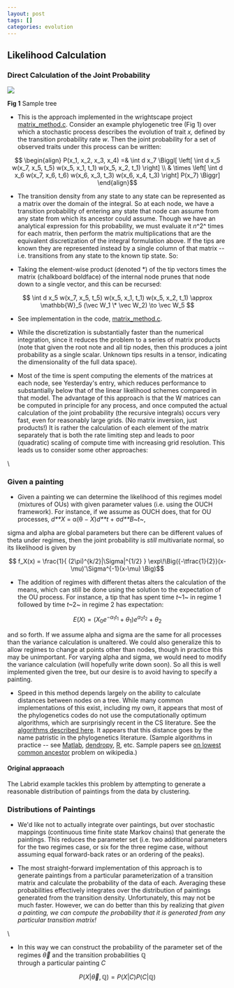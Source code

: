 ```yaml
---
layout: post
tags: []
categories: evolution
---
```






 





Likelihood Calculation
----------------------

### Direct Calculation of the Joint Probability

![](http://openwetware.org/images/thumb/d/d9/Sampletree.png/180px-Sampletree.png)


**Fig 1** Sample tree

-   This is the approach implemented in the wrightscape project
    [matrix\_method.c](http://github.com/cboettig/wrightscape/blob/master/src/matrix_method.c "http://github.com/cboettig/wrightscape/blob/master/src/matrix_method.c").
    Consider an example phylogenetic tree (Fig 1) over which a
    stochastic process describes the evolution of trait *x,* defined by
    the transition probability rate *w*. Then the joint probability for
    a set of observed traits under this process can be written:

$$ \begin{align} P(x_1, x_2, x_3, x_4) =& \int d x_7 \Biggl[
\left[ \int d x_5 w(x_7, x_5, t_5) w(x_5, x_1, t_1) w(x_5,
x_2, t_1) \right] \\ & \times \left[ \int d x_6 w(x_7, x_6,
t_6) w(x_6, x_3, t_3) w(x_6, x_4, t_3) \right] P(x_7) \Biggr]
\end{align}$$

-   The transition density from any state to any state can be
    represented as a matrix over the domain of the integral. So at each
    node, we have a transition probability of entering any state that
    node can assume from any state from which its ancestor could assume.
    Though we have an analytical expression for this probability, we
    must evaluate it *n*^2^ times for each matrix, then perform the
    matrix multiplications that are the equivalent discretization of the
    integral formulation above. If the tips are known they are
    represented instead by a single column of that matrix -- i.e.
    transitions from any state to the known tip state. So:

-   Taking the element-wise product (denoted \*) of the tip vectors
    times the matrix (chalkboard boldface) of the internal node prunes
    that node down to a single vector, and this can be recursed:

$$ \int d x_5 w(x_7, x_5, t_5) w(x_5, x_1, t_1) w(x_5, x_2,
t_1) \approx \mathbb{W}_5 (\vec W_1 \* \vec W_2) \to \vec W_5
$$
-   See implementation in the code,
    [matrix\_method.c](http://github.com/cboettig/wrightscape/blob/master/src/matrix_method.c "http://github.com/cboettig/wrightscape/blob/master/src/matrix_method.c").

-   While the discretization is substantially faster than the numerical
    integration, since it reduces the problem to a series of matrix
    products (note that given the root note and all tip nodes, then this
    produces a joint probability as a single scalar. Unknown tips
    results in a tensor, indicating the dimensionality of the full data
    space).

-   Most of the time is spent computing the elements of the matrices at
    each node, see Yesterday's entry, which reduces performance to
    substantially below that of the linear likelihood schemes compared
    in that model. The advantage of this approach is that the W matrices
    can be computed in principle for any process, and once computed the
    actual calculation of the joint probability (the recursive
    integrals) occurs very fast, even for reasonably large grids. (No
    matrix inversion, just products!) It is rather the calculation of
    each element of the matrix separately that is both the rate limiting
    step and leads to poor (quadratic) scaling of compute time with
    increasing grid resolution. This leads us to consider some other
    approaches:

\

### Given a painting

-   Given a painting we can determine the likelihood of this regimes
    model (mixtures of OUs) with given parameter values (i.e. using the
    OUCH framework). For instance, if we assume as OUCH does, that for
    OU processes, *d**X* = α(θ − *X*)*d**t* + σ*d**B*~*t*~,

sigma and alpha are global parameters but there can be different values
of theta under regimes, then the joint probability is *still*
multivariate normal, so its likelihood is given by

$$ f_X(x) = \frac{1}{ (2\pi)^{k/2}|\Sigma|^{1/2} } \exp\!\Big({-\tfrac{1}{2}}(x-\mu)'\Sigma^{-1}(x-\mu) \Big)$$

-   The addition of regimes with different thetas alters the calculation
    of the means, which can still be done using the solution to the
    expectation of the OU process. For instance, a tip that has spent
    time *t*~1~ in regime 1 followed by time *t*~2~ in regime 2 has
    expectation:

$$ E(X) = (X_0 e^{-\alpha_1 t_1} + \theta_1) e^{\alpha_2 t_2} + \theta_2$$

and so forth. If we assume alpha and sigma are the same for all
processes than the variance calculation is unaltered. We could also
generalize this to allow regimes to change at points other than nodes,
though in practice this may be unimportant. For varying alpha and sigma,
we would need to modify the variance calculation (will hopefully write
down soon). So all this is well implemented given the tree, but our
desire is to avoid having to specify a painting.

-   Speed in this method depends largely on the ability to calculate
    distances between nodes on a tree. While many common implementations
    of this exist, including my own, it appears that most of the
    phylogenetics codes do not use the computationally optimum
    algorithms, which are surprisingly recent in the CS literature. See
    the [algorithms described
    here](http://www.topcoder.com/tc?module=Static&d1=tutorials&d2=lowestCommonAncestor "http://www.topcoder.com/tc?module=Static&d1=tutorials&d2=lowestCommonAncestor").
    It appears that this distance goes by the name patristic in the
    phylogenetics literature. (Sample algorithms in practice -- see
    [Matlab](http://www.mathworks.com/access/helpdesk/help/toolbox/bioinfo/ug/a1075738685b2.html "http://www.mathworks.com/access/helpdesk/help/toolbox/bioinfo/ug/a1075738685b2.html"),
    [dendropy](http://github.com/jeetsukumaran/DendroPy/blob/master/dendropy/treecalc.py "http://github.com/jeetsukumaran/DendroPy/blob/master/dendropy/treecalc.py"),
    [R](https://www.nescent.org/wg_phyloinformatics/R_Hackathon_1/DataTreeManipulation "https://www.nescent.org/wg_phyloinformatics/R_Hackathon_1/DataTreeManipulation"),
    etc. Sample papers see [on lowest common
    ancestor](http://en.wikipedia.org/wiki/Lowest_common_ancestor "http://en.wikipedia.org/wiki/Lowest_common_ancestor")
    problem on wikipedia.)

#### Original appraoach

The Labrid example tackles this problem by attempting to generate a
reasonable distribution of paintings from the data by clustering.

### Distributions of Paintings

-   We'd like not to actually integrate over paintings, but over
    stochastic mappings (continuous time finite state Markov chains)
    that generate the paintings. This reduces the parameter set (i.e.
    two additional parameters for the two regimes case, or six for the
    three regime case, without assuming equal forward-back rates or an
    ordering of the peaks).

-   The most straight-forward implementation of this approach is to
    generate paintings from a particular parameterization of a
    transition matrix and calculate the probability of the data of each.
    Averaging these probabilities effectively integrates over the
    distribution of paintings generated from the transition density.
    Unfortunately, this may not be much faster. However, we can do
    better than this by realizing that *given a painting, we can compute
    the probability that it is generated from any particular transition
    matrix!*

\

-   In this way we can construct the probability of the parameter set of
    the regimes  $\vec \theta$ and the transition probabilities $\mathbb{Q}$  
    through a particular painting *C*

$$P(X | \vec \theta, \mathbb{Q} ) = P(X | C) P(C | \mathbb{Q} )$$

